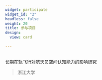 ```yaml
---
widget: participate
widget_id: "2"
headless: false
weight: 20
title: 参与项目
design:
  view: card
  
---
```

<br>
长期在轨飞行对航天员空间认知能力的影响研究

> 浙江大学